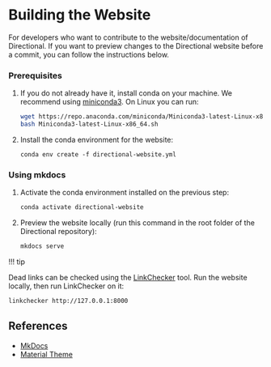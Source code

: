 # Building the Website

For developers who want to contribute to the website/documentation of Directional.
If you want to preview changes to the Directional website before a commit, you can follow the instructions below.

### Prerequisites

1. If you do not already have it, install conda on your machine. We recommend using [miniconda3](https://docs.conda.io/en/latest/miniconda.html). On Linux you can run:
    ```bash
    wget https://repo.anaconda.com/miniconda/Miniconda3-latest-Linux-x86_64.sh
    bash Miniconda3-latest-Linux-x86_64.sh
    ```
2. Install the conda environment for the website:
   ```
   conda env create -f directional-website.yml
   ```

### Using mkdocs

1. Activate the conda environment installed on the previous step:
   ```bash
   conda activate directional-website
   ```
2. Preview the website locally
   (run this command in the root folder of the Directional repository):
   ```bash
   mkdocs serve
   ```

!!! tip

Dead links can be checked using the [LinkChecker](https://linkchecker.github.io/linkchecker/)
tool. Run the website locally, then run LinkChecker on it:
```bash
linkchecker http://127.0.0.1:8000
```

## References

- [MkDocs](http://www.mkdocs.org/)
- [Material Theme](https://squidfunk.github.io/mkdocs-material/)
